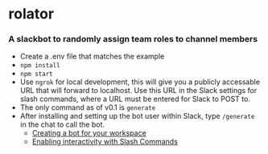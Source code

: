 # rolator
### A slackbot to randomly assign team roles to channel members

- Create a .env file that matches the example
- `npm install`
- `npm start`
- Use `ngrok` for local development, this will give you a publicly accessable URL that will forward to localhost. Use this URL in the Slack settings for slash commands, where a URL must be entered for Slack to POST to.
- The only command as of v0.1 is `generate`
- After installing and setting up the bot user within Slack, type `/generate` in the chat to call the bot.
	- [Creating a bot for your workspace](https://slack.com/help/articles/115005265703-Create-a-bot-for-your-workspace)
	- [Enabling interactivity with Slash Commands](https://api.slack.com/interactivity/slash-commands)

